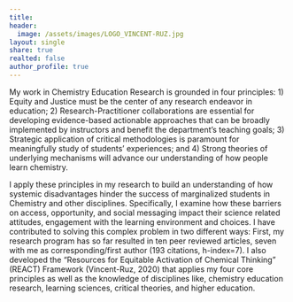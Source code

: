 ```yaml
---
title: 
header:
  image: /assets/images/LOGO_VINCENT-RUZ.jpg
layout: single
share: true
realted: false 
author_profile: true
---
```


My work in Chemistry Education Research is grounded in four principles: 1) Equity and Justice must be the center of any research endeavor in education; 2) Research-Practitioner collaborations are essential for developing evidence-based actionable approaches that can be broadly implemented by instructors and benefit the department’s teaching goals; 3) Strategic application of critical methodologies is paramount for meaningfully study of students’ experiences; and 4) Strong theories of underlying mechanisms will advance our understanding of how people learn chemistry. 

I apply these principles in my research to build an understanding of how systemic disadvantages hinder the success of marginalized students in Chemistry and other disciplines. Specifically, I examine how these barriers on access, opportunity, and social messaging impact their science related attitudes, engagement with the learning environment and choices. I have contributed to solving this complex problem in two different ways: First, my research program has so far resulted in ten peer reviewed articles, seven with me as corresponding/first author (193 citations, h-index=7). I also developed the “Resources for Equitable Activation of Chemical Thinking” (REACT) Framework (Vincent-Ruz, 2020) that applies my four core principles as well as the knowledge of disciplines like, chemistry education research, learning sciences, critical theories, and higher education. 